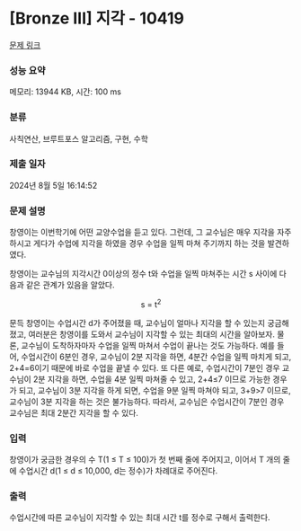 # [Bronze III] 지각 - 10419 

[문제 링크](https://www.acmicpc.net/problem/10419) 

### 성능 요약

메모리: 13944 KB, 시간: 100 ms

### 분류

사칙연산, 브루트포스 알고리즘, 구현, 수학

### 제출 일자

2024년 8월 5일 16:14:52

### 문제 설명

<p>창영이는 이번학기에 어떤 교양수업을 듣고 있다. 그런데, 그 교수님은 매우 지각을 자주 하시고 게다가 수업에 지각을 하였을 경우 수업을 일찍 마쳐 주기까지 하는 것을 발견하였다.</p>

<p>창영이는 교수님의 지각시간 0이상의 정수 t와 수업을 일찍 마쳐주는 시간 s 사이에 다음과 같은 관계가 있음을 알았다.</p>

<p style="text-align:center">s = t<sup>2</sup></p>

<p>문득 창영이는 수업시간 d가 주어졌을 때, 교수님이 얼마나 지각을 할 수 있는지 궁금해졌고, 여러분은 창영이를 도와서 교수님이 지각할 수 있는 최대의 시간을 알아보자. 물론, 교수님이 도착하자마자 수업을 일찍 마쳐서 수업이 끝나는 것도 가능하다. 예를 들어, 수업시간이 6분인 경우, 교수님이 2분 지각을 하면, 4분간 수업을 일찍 마치게 되고, 2+4=6이기 때문에 바로 수업을 끝낼 수 있다. 또 다른 예로, 수업시간이 7분인 경우 교수님이 2분 지각을 하면, 수업을 4분 일찍 마쳐줄 수 있고, 2+4≤7 이므로 가능한 경우가 되고, 교수님이 3분 지각을 하게 되면, 수업을 9분 일찍 마쳐야 되고, 3+9>7 이므로, 교수님이 3분 지각을 하는 것은 불가능하다. 따라서, 교수님은 수업시간이 7분인 경우 교수님은 최대 2분간 지각을 할 수 있다.</p>

### 입력 

 <p>창영이가 궁금한 경우의 수 T(1 ≤ T ≤ 100)가 첫 번째 줄에 주어지고, 이어서 T 개의 줄에 수업시간 d(1 ≤ d ≤ 10,000, d는 정수)가 차례대로 주어진다.</p>

### 출력 

 <p>수업시간에 따른 교수님이 지각할 수 있는 최대 시간 t를 정수로 구해서 출력한다.</p>


